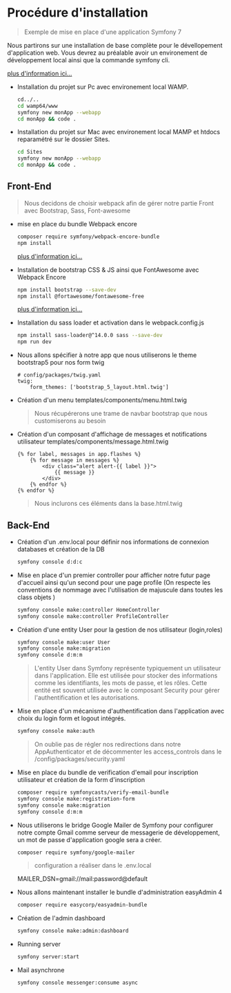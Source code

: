 # Procédure d'installation

> Exemple de mise en place d'une application Symfony 7

Nous partirons sur une installation de base complète pour le dévellopement d'application web. Vous devrez au préalable avoir un environement de développement local ainsi que la commande symfony cli.

[plus d'information ici...](https://symfony.com/download)

- Installation du projet sur Pc avec environement local WAMP.

    ```bash
    cd../..
    cd wamp64/www
    symfony new monApp --webapp
    cd monApp && code .
    ```

- Installation du projet sur Mac avec environement local MAMP et htdocs reparamétré sur le dossier Sites.

    ```bash
    cd Sites
    symfony new monApp --webapp
    cd monApp && code .
    ```

## Front-End

> Nous decidons de choisir webpack afin de gérer notre partie Front avec Bootstrap, Sass, Font-awesome

- mise en place du bundle Webpack encore

    ```bash
    composer require symfony/webpack-encore-bundle
    npm install
    ```

    [plus d'information ici...](https://symfony.com/doc/current/frontend/encore/installation.html)

- Installation de bootstrap CSS & JS ainsi que FontAwesome avec Webpack Encore

    ```bash
    npm install bootstrap --save-dev
    npm install @fortawesome/fontawesome-free
    ```

    [plus d'information ici...](https://symfony.com/doc/current/frontend/encore/bootstrap.html)

- Installation du sass loader et activation dans le webpack.config.js

    ```bash
    npm install sass-loader@^14.0.0 sass --save-dev
    npm run dev
    ```

- Nous allons spécifier à notre app que nous utiliserons le theme bootstrap5 pour nos form twig

    ```code
    # config/packages/twig.yaml
    twig:
        form_themes: ['bootstrap_5_layout.html.twig']
    ```

- Création d'un menu templates/components/menu.html.twig

    > Nous récupérerons une trame de navbar bootstrap que nous customiserons au besoin

- Création d'un composant d'affichage de messages et notifications utilisateur templates/components/message.html.twig

    ```code
    {% for label, messages in app.flashes %}
        {% for message in messages %}
            <div class="alert alert-{{ label }}">
                {{ message }}
            </div>
        {% endfor %}
    {% endfor %}
    ````

    > Nous inclurons ces éléments dans la base.html.twig

## Back-End

- Création d'un .env.local pour définir nos informations de connexion databases et création de la DB

    ```bash
    symfony console d:d:c 
    ```

- Mise en place d'un premier controller pour afficher notre futur page d'accueil ainsi qu'un second pour une page profile (On respecte les conventions de nommage avec l'utilisation de majuscule dans toutes les class objets )

    ```bash
    symfony console make:controller HomeController
    symfony console make:controller ProfileController
    ```

- Création d'une entity User pour la gestion de nos utilisateur (login,roles)

    ```bash
    symfony console make:user User
    symfony console make:migration
    symfony console d:m:m
    ```

    > L'entity User dans Symfony représente typiquement un utilisateur dans l'application. Elle est utilisée pour stocker des informations comme les identifiants, les mots de passe, et les rôles. Cette entité est souvent utilisée avec le composant Security pour gérer l'authentification et les autorisations.

- Mise en place d'un mécanisme d'authentification dans l'application avec choix du login form et logout intégrés.

    ```bash
    symfony console make:auth
    ```

    > On oublie pas de régler nos redirections dans notre AppAuthenticator et de décommenter les access_controls dans le /config/packages/security.yaml

- Mise en place du bundle de verification d'email pour inscription utilisateur et création de la form d'inscription

    ```bash
    composer require symfonycasts/verify-email-bundle
    symfony console make:registration-form
    symfony console make:migration
    symfony console d:m:m
    ```

- Nous utiliserons le bridge Google Mailer de Symfony pour configurer notre compte Gmail comme serveur de messagerie de développement, un mot de passe d'application google sera a créer.

    ```bash
    composer require symfony/google-mailer
    ```

    > configuration a réaliser dans le .env.local

    MAILER_DSN=gmail://mail:password@default

- Nous allons maintenant installer le bundle d'administration easyAdmin 4

    ```bash
    composer require easycorp/easyadmin-bundle
    ```

- Création de l'admin dashboard

    ```bash
    symfony console make:admin:dashboard

- Running server

    ```bash
    symfony server:start
    ```

- Mail asynchrone

    ```bash
    symfony console messenger:consume async
    ```

